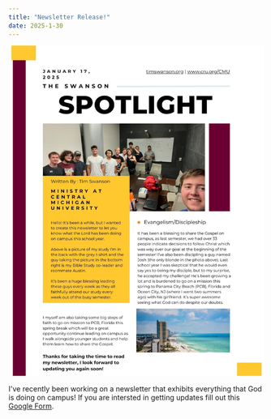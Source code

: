 ```yaml
---
title: "Newsletter Release!"
date: 2025-1-30
---
```

![Newsletter 1](/assets/img/newsletter.jpg)

I've recently been working on a newsletter that exhibits everything that God is doing on campus! If you are intersted in getting updates fill out this [Google Form](https://forms.gle/DcVpSkyR29oytEk8A).



